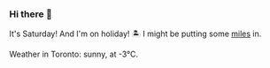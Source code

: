 ### Hi there :wave:

It's Saturday! And I'm on holiday! :desert_island: I might be putting some [miles](https://www.strava.com/athletes/889963) in.

Weather in Toronto: sunny, at -3°C.
